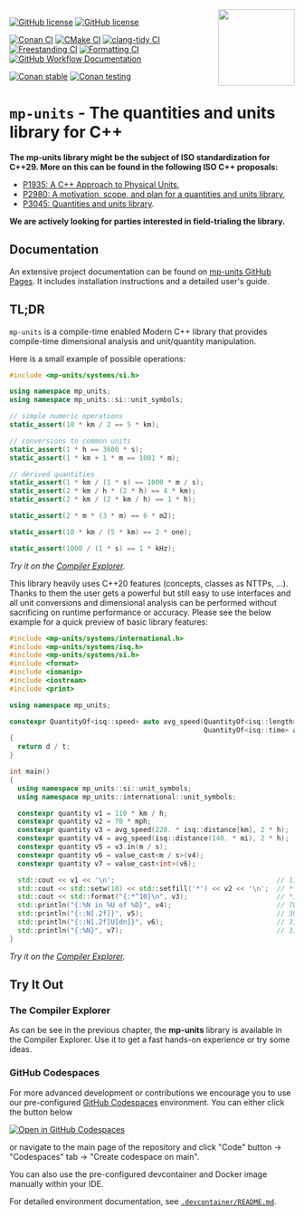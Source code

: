 <img align="right" height=135px src="docs/assets/images/mp-units-color.svg">

[![GitHub license](https://img.shields.io/github/license/mpusz/mp-units?cacheSeconds=3600&color=informational&label=License)](./LICENSE.md)
[![GitHub license](https://img.shields.io/badge/C%2B%2B-20%2F23-blue)](https://en.cppreference.com/w/cpp/compiler_support#cpp20)

[![Conan CI](https://img.shields.io/github/actions/workflow/status/mpusz/mp-units/ci-conan.yml?branch=master&label=Conan%20CI)](https://github.com/mpusz/mp-units/actions/workflows/ci-conan.yml)
[![CMake CI](https://img.shields.io/github/actions/workflow/status/mpusz/mp-units/ci-test-package-cmake.yml?branch=master&label=CMake%20CI)](https://github.com/mpusz/mp-units/actions/workflows/ci-test-package-cmake.yml)
[![clang-tidy CI](https://img.shields.io/github/actions/workflow/status/mpusz/mp-units/ci-clang-tidy.yml?branch=master&label=clang-tidy%20CI)](https://github.com/mpusz/mp-units/actions/workflows/ci-clang-tidy.yml)
[![Freestanding CI](https://img.shields.io/github/actions/workflow/status/mpusz/mp-units/ci-freestanding.yml?branch=master&label=Freestanding%20CI)](https://github.com/mpusz/mp-units/actions/workflows/ci-freestanding.yml)
[![Formatting CI](https://img.shields.io/github/actions/workflow/status/mpusz/mp-units/ci-formatting.yml?branch=master&label=Formatting%20CI)](https://github.com/mpusz/mp-units/actions/workflows/ci-formatting.yml)
[![GitHub Workflow Documentation](https://img.shields.io/github/actions/workflow/status/mpusz/mp-units/documentation.yml?branch=master&label=Documentation)](https://github.com/mpusz/mp-units/actions?query=workflow%3ADocumentation+branch%3Amaster)

[![Conan stable](https://img.shields.io/conan/v/mp-units?label=ConanCenter&color=blue)](https://conan.io/center/mp-units)
[![Conan testing](https://img.shields.io/badge/mpusz.jfrog.io-2.5.0%3Atesting-blue)](https://mpusz.jfrog.io/ui/packages/conan:%2F%2Fmp-units/2.5.0)


# `mp-units` - The quantities and units library for C++

**The mp-units library might be the subject of ISO standardization for C++29. More on this can
be found in the following ISO C++ proposals:**

- [P1935: A C++ Approach to Physical Units](https://wg21.link/p1935),
- [P2980: A motivation, scope, and plan for a quantities and units library](https://wg21.link/p2980),
- [P3045: Quantities and units library](https://wg21.link/p3045).

**We are actively looking for parties interested in field-trialing the library.**

## Documentation

An extensive project documentation can be found on [mp-units GitHub Pages](https://mpusz.github.io/mp-units).
It includes installation instructions and a detailed user's guide.


## TL;DR

`mp-units` is a compile-time enabled Modern C++ library that provides compile-time dimensional
analysis and unit/quantity manipulation.

Here is a small example of possible operations:

```cpp
#include <mp-units/systems/si.h>

using namespace mp_units;
using namespace mp_units::si::unit_symbols;

// simple numeric operations
static_assert(10 * km / 2 == 5 * km);

// conversions to common units
static_assert(1 * h == 3600 * s);
static_assert(1 * km + 1 * m == 1001 * m);

// derived quantities
static_assert(1 * km / (1 * s) == 1000 * m / s);
static_assert(2 * km / h * (2 * h) == 4 * km);
static_assert(2 * km / (2 * km / h) == 1 * h);

static_assert(2 * m * (3 * m) == 6 * m2);

static_assert(10 * km / (5 * km) == 2 * one);

static_assert(1000 / (1 * s) == 1 * kHz);
```

_Try it on the [Compiler Explorer](https://godbolt.org/z/fT1r4sohs)._

This library heavily uses C++20 features (concepts, classes as NTTPs, ...). Thanks to
them the user gets a powerful but still easy to use interfaces and all unit conversions
and dimensional analysis can be performed without sacrificing on runtime performance or
accuracy. Please see the below example for a quick preview of basic library features:

```cpp
#include <mp-units/systems/international.h>
#include <mp-units/systems/isq.h>
#include <mp-units/systems/si.h>
#include <format>
#include <iomanip>
#include <iostream>
#include <print>

using namespace mp_units;

constexpr QuantityOf<isq::speed> auto avg_speed(QuantityOf<isq::length> auto d,
                                                QuantityOf<isq::time> auto t)
{
  return d / t;
}

int main()
{
  using namespace mp_units::si::unit_symbols;
  using namespace mp_units::international::unit_symbols;

  constexpr quantity v1 = 110 * km / h;
  constexpr quantity v2 = 70 * mph;
  constexpr quantity v3 = avg_speed(220. * isq::distance[km], 2 * h);
  constexpr quantity v4 = avg_speed(isq::distance(140. * mi), 2 * h);
  constexpr quantity v5 = v3.in(m / s);
  constexpr quantity v6 = value_cast<m / s>(v4);
  constexpr quantity v7 = value_cast<int>(v6);

  std::cout << v1 << '\n';                                        // 110 km/h
  std::cout << std::setw(10) << std::setfill('*') << v2 << '\n';  // ***70 mi/h
  std::cout << std::format("{:*^10}\n", v3);                      // *110 km/h*
  std::println("{:%N in %U of %D}", v4);                          // 70 in mi/h of LT⁻¹
  std::println("{::N[.2f]}", v5);                                 // 30.56 m/s
  std::println("{::N[.2f]U[dn]}", v6);                            // 31.29 m⋅s⁻¹
  std::println("{:%N}", v7);                                      // 31
}
```

_Try it on the [Compiler Explorer](https://godbolt.org/z/fxcjs19ah)._


## Try It Out

### The Compiler Explorer

As can be see in the previous chapter, the **mp-units** library is available in
the Compiler Explorer. Use it to get a fast hands-on experience or try some ideas.


### GitHub Codespaces

For more advanced development or contributions we encourage you to use our pre-configured
[GitHub Codespaces](https://docs.github.com/en/codespaces) environment. You can either click the
button below

[![Open in GitHub Codespaces](https://github.com/codespaces/badge.svg)](https://codespaces.new/mpusz/mp-units)

or navigate to the main page of the repository and click "Code" button -> "Codespaces" tab ->
"Create codespace on main".

You can also use the pre-configured devcontainer and Docker image manually within your IDE.

For detailed environment documentation, see [`.devcontainer/README.md`](.devcontainer/README.md).
